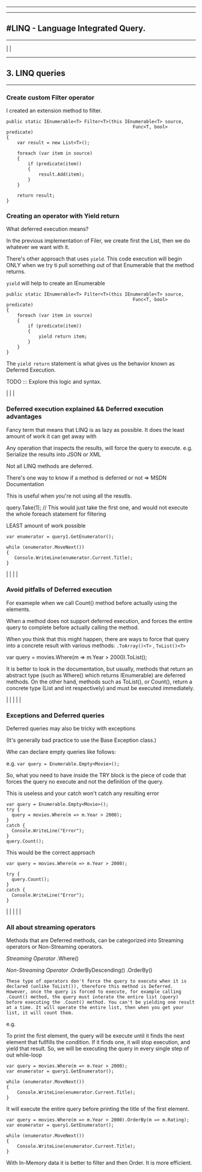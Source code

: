 
---------------------------------------------------------------------------
---------------------------------------------------------------------------
#LINQ - Language Integrated Query.
---------------------------------------------------------------------------
---------------------------------------------------------------------------
|
|
*****************************
## 3. LINQ queries
*****************************

### Create custom Filter operator

I created an extension method to filter.

```
public static IEnumerable<T> Filter<T>(this IEnumerable<T> source,
                                               Func<T, bool> predicate)
{
    var result = new List<T>();

    foreach (var item in source)
    {
        if (predicate(item))
        {
            result.Add(item);
        }
    }

    return result;
}
```

### Creating an operator with Yield return

What deferred execution means?

In the previous implementation of Filer, we create first the List, then we do whatever we want with it.

There's other approach that uses `yield`. This code execution will begin ONLY when we try ti pull something out of that Enumerable that the method returns.

`yield` will help to create an IEnumerable

```
public static IEnumerable<T> Filter<T>(this IEnumerable<T> source,
                                               Func<T, bool> predicate)
{
    foreach (var item in source)
    {
        if (predicate(item))
        {
            yield return item;
        }
    }
}
```
The `yield return` statement is what gives us the behavior known as Deferred Execution.

TODO ::: Explore this logic and syntax.

|
|
|
### Deferred execution explained  && Deferred execution advantages
 Fancy term that means that LINQ is as lazy as possible. It does the least amount of work it can get away with

 Any operation that inspects the results, will force the query to execute.
 e.g. Serialize the results into JSON or XML

 Not all LINQ methods are deferred.

There's one way to know if a method is deferred or not => MSDN Documentation

This is useful when you're not using all the resutls.

query.Take(1); // This would just take the first one, and would not execute the whole foreach statement for filtering

LEAST amount of work possible

 ```
 var enumerator = query1.GetEnumerator();

while (enumerator.MoveNext())
{
    Console.WriteLine(enumerator.Current.Title);
}
```

|
|
|
|
### Avoid pitfalls of Deferred execution  

For exameple when we call Count() method before actually using the elements.

When a method does not support deferred execution, and forces the entire query to complete before actually calling the method.

When you think that this might happen, there are ways to force that query into a concrete result with various methods: `.ToArray()<T>` , `ToList()<T>`

var query =  movies.Where(m => m.Year > 2000).ToList();


It is better to look in the documentation, but usually, methods that return an abstract type (such as Where() which returns IEnumerable) are deferred methods. On the other hand, methods such as ToList(), or Count(), return a concrete type (List<T> and int respectively) and must be executed immediately.

|
|
|
|
|

### Exceptions and Deferred queries

Deferred queries may also be tricky with exceptions

(It's generally bad practice to use the Base Exception class.)

Whe can declare empty queries like follows:

e.g.  `var query = Enumerable.Empty<Movie>();`

So, what you need to have inside the TRY block is the piece of code that forces the query no execute and not the definition of the query.

This is useless and your catch won't catch any resulting error
```
var query = Enumerable.Empty<Movie>();
try {
  query = movies.Where(m => m.Year > 2000);
}
catch {
  Console.WriteLine("Error");
}
query.Count();
```

This would be the correct approach
```
var query = movies.Where(m => m.Year > 2000);

try {
  query.Count();
}
catch {
  Console.WriteLine("Error");
}
```

|
|
|
|
|

### All about streaming operators

Methods that are Deferred methods, can be categorized into Streaming operators or Non-Streaming operators.


*Streaming Operator*
    .Where()

*Non-Streaming Operator*
    .OrderByDescending()
    .OrderBy()

    These type of operators don't force the query to execute when it is declared (unlike ToList()), therefore this method is Deferred. However, once the query is forced to execute, for example calling .Count() method, the query must interate the entire list (query) before executing the .Count() method. You can't be yielding one result at a time. It will operate the entire list, then when you get your list, it will count them.

e.g.

   To print the first element, the query will be execute until it finds the next element that fullfills the condition. If it finds one, it will stop execution, and yield that result. So, we will be executing the query in every single step of out while-loop
   ```
   var query = movies.Where(m => m.Year > 2000);
   var enumerator = query1.GetEnumerator();

   while (enumerator.MoveNext())
   {
       Console.WriteLine(enumerator.Current.Title);
   }
   ```

   It will execute the entire query before printing the title of the first element.
   ```
   var query = movies.Where(m => m.Year > 2000).OrderBy(m => m.Rating);
   var enumerator = query1.GetEnumerator();

   while (enumerator.MoveNext())
   {
       Console.WriteLine(enumerator.Current.Title);
   }
   ```

With In-Memory data it is better to filter and then Order. It is more efficient. 
